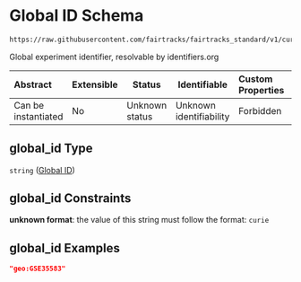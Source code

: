 # Global ID Schema

```txt
https://raw.githubusercontent.com/fairtracks/fairtracks_standard/v1/current/json/schema/fairtracks_experiment.schema.json#/properties/global_id
```

Global experiment identifier, resolvable by identifiers.org


| Abstract            | Extensible | Status         | Identifiable            | Custom Properties | Additional Properties | Access Restrictions | Defined In                                                                                                     |
| :------------------ | ---------- | -------------- | ----------------------- | :---------------- | --------------------- | ------------------- | -------------------------------------------------------------------------------------------------------------- |
| Can be instantiated | No         | Unknown status | Unknown identifiability | Forbidden         | Allowed               | none                | [fairtracks_experiment.schema.json\*](../json/schema/fairtracks_experiment.schema.json "open original schema") |

## global_id Type

`string` ([Global ID](fairtracks_experiment-properties-global-id.md))

## global_id Constraints

**unknown format**: the value of this string must follow the format: `curie`

## global_id Examples

```json
"geo:GSE35583"
```

